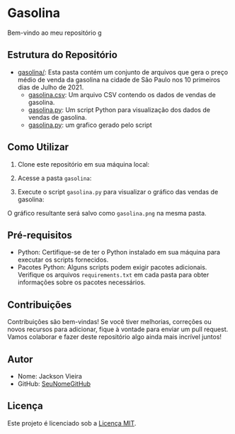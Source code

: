 # Gasolina

Bem-vindo ao meu repositório g

## Estrutura do Repositório

- [gasolina/](./gasolina): Esta pasta contém um conjunto de arquivos que gera o preço médio de venda da gasolina na cidade de São Paulo nos 10 primeiros dias de Julho de 2021.
  - [gasolina.csv](./gasolina.csv): Um arquivo CSV contendo os dados de vendas de gasolina.
  - [gasolina.py](./gasolina.py): Um script Python para visualização dos dados de vendas de gasolina.
  - [gasolina.py](./gasolina.png): um grafico gerado pelo script

## Como Utilizar

1. Clone este repositório em sua máquina local:

2. Acesse a pasta `gasolina`:

3. Execute o script `gasolina.py` para visualizar o gráfico das vendas de gasolina:


O gráfico resultante será salvo como `gasolina.png` na mesma pasta.

## Pré-requisitos

- Python: Certifique-se de ter o Python instalado em sua máquina para executar os scripts fornecidos.
- Pacotes Python: Alguns scripts podem exigir pacotes adicionais. Verifique os arquivos `requirements.txt` em cada pasta para obter informações sobre os pacotes necessários.

## Contribuições

Contribuições são bem-vindas! Se você tiver melhorias, correções ou novos recursos para adicionar, fique à vontade para enviar um pull request. Vamos colaborar e fazer deste repositório algo ainda mais incrível juntos!

## Autor

- Nome: Jackson Vieira
- GitHub: [SeuNomeGitHub](https://github.com/Jacksonvieira431)

## Licença

Este projeto é licenciado sob a [Licença MIT](./LICENSE).
